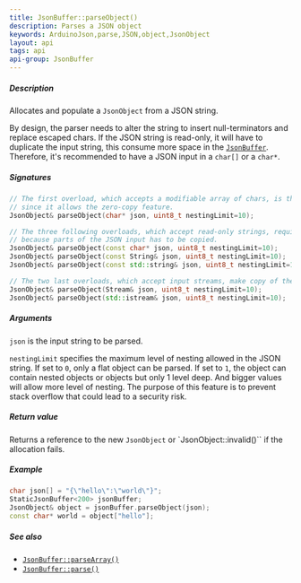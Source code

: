 ```yaml
---
title: JsonBuffer::parseObject()
description: Parses a JSON object
keywords: ArduinoJson,parse,JSON,object,JsonObject
layout: api
tags: api
api-group: JsonBuffer
---
```


##### Description

Allocates and populate a `JsonObject` from a JSON string.

By design, the parser needs to alter the string to insert null-terminators and replace escaped chars.
If the JSON string is read-only, it will have to duplicate the input string, this consume more space in the [`JsonBuffer`]({{site.baseurl}}/api/jsonbuffer/description/).
Therefore, it's recommended to have a JSON input in a `char[]` or a `char*`.

##### Signatures

```c++
// The first overload, which accepts a modifiable array of chars, is the most efficient
// since it allows the zero-copy feature.
JsonObject& parseObject(char* json, uint8_t nestingLimit=10);

// The three following overloads, which accept read-only strings, require a bigger JsonBuffer
// because parts of the JSON input has to be copied.
JsonObject& parseObject(const char* json, uint8_t nestingLimit=10);
JsonObject& parseObject(const String& json, uint8_t nestingLimit=10);
JsonObject& parseObject(const std::string& json, uint8_t nestingLimit=10);

// The two last overloads, which accept input streams, make copy of the input too.
JsonObject& parseObject(Stream& json, uint8_t nestingLimit=10);
JsonObject& parseObject(std::istream& json, uint8_t nestingLimit=10);
```

##### Arguments

`json` is the input string to be parsed.

`nestingLimit` specifies the maximum level of nesting allowed in the JSON string.
If set to `0`, only a flat object can be parsed.
If set to `1`, the object can contain nested objects or objects but only 1 level deep.
And bigger values will allow more level of nesting.
The purpose of this feature is to prevent stack overflow that could lead to a security risk.

##### Return value

Returns a reference to the new `JsonObject` or `JsonObject::invalid()`` if the allocation fails.

##### Example

```c++
char json[] = "{\"hello\":\"world\"}";
StaticJsonBuffer<200> jsonBuffer;
JsonObject& object = jsonBuffer.parseObject(json);
const char* world = object["hello"];
```

##### See also

* [`JsonBuffer::parseArray()`]({{site.baseurl}}/api/jsonbuffer/parsearray/)
* [`JsonBuffer::parse()`]({{site.baseurl}}/api/jsonbuffer/parse/)